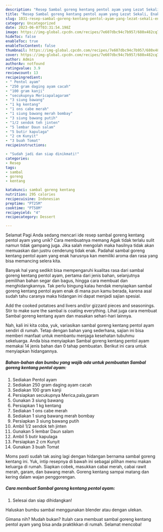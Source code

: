 ```yaml
---
description: "Resep Sambal goreng kentang pentol ayam yang Lezat Sekali, Enak"
title: "Resep Sambal goreng kentang pentol ayam yang Lezat Sekali, Enak"
slug: 1031-resep-sambal-goreng-kentang-pentol-ayam-yang-lezat-sekali-enak
category: Uncategorized
date: 2023-06-07T03:31:54.198Z
image: https://img-global.cpcdn.com/recipes/7e607dbc94c7b957/680x482cq70/sambal-goreng-kentang-pentol-ayam-foto-resep-utama.jpg
hideToc: false
enableToc: true
enableTocContent: false
thumbnail: https://img-global.cpcdn.com/recipes/7e607dbc94c7b957/680x482cq70/sambal-goreng-kentang-pentol-ayam-foto-resep-utama.jpg
cover: https://img-global.cpcdn.com/recipes/7e607dbc94c7b957/680x482cq70/sambal-goreng-kentang-pentol-ayam-foto-resep-utama.jpg
author: Admin
authorAv: notfound
ratingvalue: 3.9
reviewcount: 13
recipeingredient:
- " Pentol ayam"
- "250 gram daging ayam cacah"
- "100 gram kanji"
- "secukupnya Mericapalagaram"
- "3 siung bawang"
- "1 kg kentang"
- "1 ons cabe merah"
- "1 siung bawang merah bombay"
- "3 siung bawang putih"
- "1/2 sendok teh jinten"
- "5 lembar Daun salam"
- "5 butir kapulaga"
- "2 cm Kunyit"
- "3 buah Tomat"
recipeinstructions:

- "Sudah jadi dan siap dinikmati!"
categories:
- Resep
tags:
- sambal
- goreng
- kentang

katakunci: sambal goreng kentang 
nutrition: 295 calories
recipecuisine: Indonesian
preptime: "PT25M"
cooktime: "PT58M"
recipeyield: "4"
recipecategory: Dessert

---
```



Selamat Pagi Anda sedang mencari ide resep sambal goreng kentang pentol ayam yang unik? Cara membuatnya memang Agak tidak terlalu sulit namun tidak gampang juga. Jika salah mengolah maka hasilnya tidak akan memuaskan dan justru cenderung tidak enak. Padahal sambal goreng kentang pentol ayam yang enak harusnya kan memiliki aroma dan rasa yang bisa memancing selera kita.


Banyak hal yang sedikit bisa mempengaruhi kualitas rasa dari sambal goreng kentang pentol ayam, pertama dari jenis bahan, selanjutnya pemilihan bahan segar dan bagus, hingga cara membuat dan menghidangkannya. Tak perlu bingung kalau hendak menyiapkan sambal goreng kentang pentol ayam enak di mana pun kamu berada, karena asal sudah tahu caranya maka hidangan ini dapat menjadi sajian spesial.

Add the cooked potatoes and livers and/or gizzard pieces and seasonings. Stir to make sure the sambal is coating everything. Lihat juga cara membuat Sambal goreng kentang ayam dan masakan sehari-hari lainnya.


Nah, kali ini kita coba, yuk, variasikan sambal goreng kentang pentol ayam sendiri di rumah. Tetap dengan bahan yang sederhana, sajian ini bisa memberi manfaat untuk membantu menjaga kesehatan tubuhmu sekeluarga. Anda bisa menyiapkan Sambal goreng kentang pentol ayam memakai 14 jenis bahan dan 0 tahap pembuatan. Berikut ini cara untuk menyiapkan hidangannya.

<!--inarticleads1-->

##### Bahan-bahan dan bumbu yang wajib ada untuk pembuatan Sambal goreng kentang pentol ayam:

1. Sediakan  Pentol ayam
1. Sediakan 250 gram daging ayam cacah
1. Sediakan 100 gram kanji
1. Persiapkan secukupnya Merica,pala,garam
1. Gunakan 3 siung bawang
1. Persiapkan 1 kg kentang
1. Sediakan 1 ons cabe merah
1. Sediakan 1 siung bawang merah bombay
1. Persiapkan 3 siung bawang putih
1. Ambil 1/2 sendok teh jinten
1. Gunakan 5 lembar Daun salam
1. Ambil 5 butir kapulaga
1. Persiapkan 2 cm Kunyit
1. Gunakan 3 buah Tomat


Moms pasti sudah tak asing lagi dengan hidangan bernama sambal goreng kentang ini. Yuk, intip resepnya di bawah ini sebagai pilihan menu makan keluarga di rumah. Siapkan cobek, masukkan cabai merah, cabai rawit merah, garam, dan bawang merah. Goreng kentang sampai matang dan kering dalam wajan penggorengan. 

<!--inarticleads2-->

##### Cara membuat Sambal goreng kentang pentol ayam:


1. Selesai dan siap dihidangkan!

Haluskan bumbu sambal menggunakan blender atau dengan ulekan. 

Gimana nih? Mudah bukan? Itulah cara membuat sambal goreng kentang pentol ayam yang bisa anda praktikkan di rumah. Selamat mencoba!
